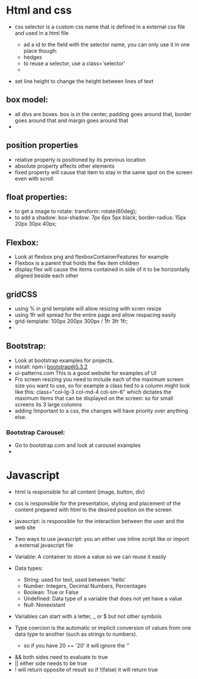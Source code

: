 # Html and css

- css selector is a custom css name that is defined in a external css file and used in a html file

  - ad a id to the field with the selector name, you can only use it in one place though: <li id="selector">hedges</li>
  - to reuse a selector, use a class='selector' <li class="underlined"></li>

- set line height to change the height between lines of text

## box model:

- all divs are boxes. box is in the center, padding goes around that, border goes around that and margin goes around that
-

## position properties

- relative property is positioned by its previous location
- absolute property affects other elements
- fixed property will cause that item to stay in the same spot on the screen even with scroll

## float properties:

- to get a image to rotate: transform: rotate(60deg);
- to add a shadow: box-shadow: 7px 6px 5px black; border-radius: 15px 20px 30px 40px;

## Flexbox:

- Look at flexbox png and flexboxContainerFeatures for example
- Flexbox is a parent that holds the flex item children
- display:flex will cause the items contained in side of it to be horizontally aligned beside each other

## gridCSS

- using % in grid template will allow resizing with scren resize
- using 1fr will spread for the entire page and allow respacing easily
- grid-template: 100px 200px 300px / 1fr 3fr 1fr;
-

## Bootstrap:

- Look at bootstrap examples for projects.
- install: npm i bootstrap@5.3.2
- ui-patterns.com This is a good website for examples of UI
- Fro screen resizing you need to include each of the maximum screen size you want to use, so for example a class tied to a column might look like this: class="col-lg-3 col-md-4 col-sm-6" which dictates the maximum items that can be displayed on the screen: so for small screens its 3 large columns
- adding !important to a css, the changes will have priority over anything else.

### Bootstrap Carousel:

- Go to bootstrap.com and look at carousel examples
-

# Javascript

- html is responsible for all content (image, button, div)
- css is responsible for the presentation, styling and placement of the content prepared with html to the desired position on the screen
- javascript: is responsible for the interaction between the user and the web site

- Two ways to use javascript: you an either use inline script like <script></script> or import a external javascript file
- Variable: A container to store a value so we can reuse it easily
- Data types:

  - String: used for text, used between 'hello'
  - Number: Integers, Decimal Numbers, Percentages
  - Boolean: True or False
  - Undefined: Data type of a variable that does not yet have a value
  - Null: Nonexistant

- Variables can start with a letter, \_ or $ but not other symbols

- Type coercion is the automatic or implicit conversion of values from one data type to another (such as strings to numbers).

  - so if you have 20 == '20' it will ignore the ''

<!-- Logical Operators -->

- && both sides need to evaluate to true
- || either side needs to be true
- ! will return opposite of result so if !(false) it will return true
